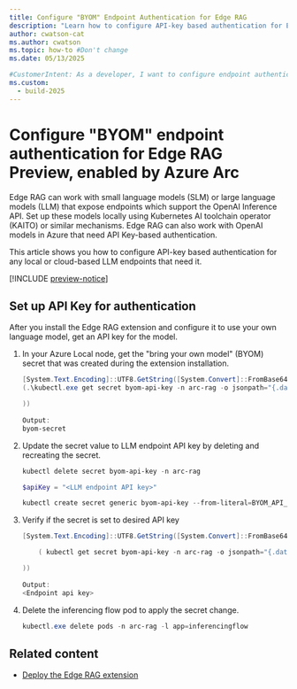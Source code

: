 ```yaml
---
title: Configure "BYOM" Endpoint Authentication for Edge RAG 
description: "Learn how to configure API-key based authentication for Edge RAG to securely manage and access resources across environments."
author: cwatson-cat
ms.author: cwatson
ms.topic: how-to #Don't change
ms.date: 05/13/2025

#CustomerIntent: As a developer, I want to configure endpoint authentication for Edge RAG so that I can securely manage and access resources across hybrid and multi-cloud environments.
ms.custom:
  - build-2025
---
```


# Configure "BYOM" endpoint authentication for Edge RAG Preview, enabled by Azure Arc

Edge RAG can work with small language models (SLM) or large language models (LLM) that expose endpoints which support the OpenAI Inference API. Set up these models locally using Kubernetes AI toolchain operator (KAITO)  or similar mechanisms. Edge RAG can also work with OpenAI models in Azure that need API Key-based authentication.

This article shows you how to configure API-key based authentication for any local or cloud-based LLM endpoints that need it.  

[!INCLUDE [preview-notice](includes/preview-notice.md)]

## Set up API Key for authentication

After you install the Edge RAG extension and configure it to use your own language model, get an API key for the model.

1. In your Azure Local node, get the "bring your own model" (BYOM) secret that was created during the extension installation.

   ```powershell
   [System.Text.Encoding]::UTF8.GetString([System.Convert]::FromBase64String(
   (.\kubectl.exe get secret byom-api-key -n arc-rag -o jsonpath="{.data.BYOM_API_KEY}")
   
   )) 
 
   Output:  
   byom-secret 
   ```

1. Update the secret value to LLM endpoint API key by deleting and recreating the secret. 

   ```powershell
   kubectl delete secret byom-api-key -n arc-rag 
   
   $apiKey = "<LLM endpoint API key>" 
   
   kubectl create secret generic byom-api-key --from-literal=BYOM_API_KEY=$apiKey -n arc-rag 
    ```

1. Verify if the secret is set to desired API key 

   ```powershell
   [System.Text.Encoding]::UTF8.GetString([System.Convert]::FromBase64String( 
   
       ( kubectl get secret byom-api-key -n arc-rag -o jsonpath="{.data.BYOM_API_KEY}" ) 
   
   )) 
 
   Output: 
   <Endpoint api key>
   ```


1. Delete the inferencing flow pod to apply the secret change.

   ```powershell
   kubectl.exe delete pods -n arc-rag -l app=inferencingflow 
   ```
 
## Related content

- [Deploy the Edge RAG extension](deploy.md)